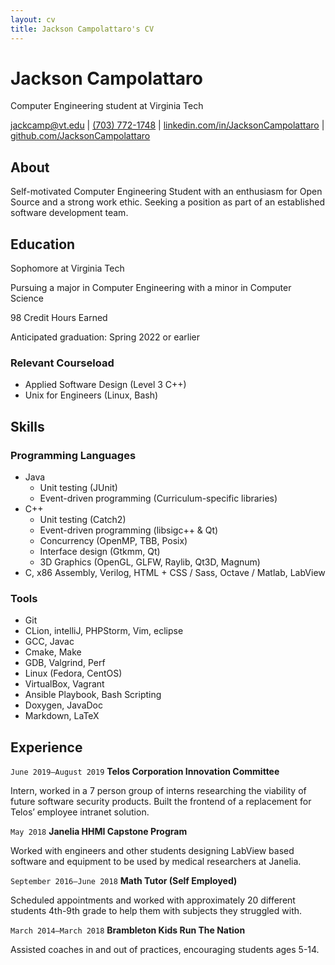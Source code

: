 ```yaml
---
layout: cv
title: Jackson Campolattaro's CV
---
```


# Jackson Campolattaro

Computer Engineering student at Virginia Tech

<div id="webaddress">
<a href="mailto:jackcamp@vt.edu">jackcamp@vt.edu</a>
|
<a href="tel:703-772-1748">(703) 772-1748</a>
|
<a href="https://www.linkedin.com/in/JacksonCampolattaro/">linkedin.com/in/JacksonCampolattaro</a>
|
<a href="https://github.com/JacksonCampolattaro">github.com/JacksonCampolattaro</a>
</div>

## About

Self-motivated Computer Engineering Student with an enthusiasm for Open Source and a strong work ethic. 
Seeking a position as part of an established software development team.

## Education

Sophomore at Virginia Tech

Pursuing a major in Computer Engineering with a minor in Computer Science

98 Credit Hours Earned

Anticipated graduation: Spring 2022 or earlier

### Relevant Courseload

* Applied Software Design (Level 3 C++)
* Unix for Engineers (Linux, Bash)

## Skills

### Programming Languages

* Java
    * Unit testing (JUnit)
    * Event-driven programming (Curriculum-specific libraries)
* C++
    * Unit testing (Catch2)
    * Event-driven programming (libsigc++ & Qt)
    * Concurrency (OpenMP, TBB, Posix)
    * Interface design (Gtkmm, Qt)
    * 3D Graphics (OpenGL, GLFW, Raylib, Qt3D, Magnum)
* C, x86 Assembly, Verilog, HTML + CSS / Sass, Octave / Matlab, LabView

### Tools

* Git
* CLion, intelliJ, PHPStorm, Vim, eclipse
* GCC, Javac
* Cmake, Make
* GDB, Valgrind, Perf
* Linux (Fedora, CentOS)
* VirtualBox, Vagrant
* Ansible Playbook, Bash Scripting
* Doxygen, JavaDoc
* Markdown, LaTeX

## Experience

`June 2019–August 2019`
__Telos Corporation Innovation Committee__

Intern, worked in a 7 person group of interns researching the viability of future software security products. 
Built the frontend of a replacement for Telos’ employee intranet solution.

`May 2018`
__Janelia HHMI Capstone Program__

Worked with engineers and other students designing LabView based software and
equipment to be used by medical researchers at Janelia.

`September 2016–June 2018`
__Math Tutor (Self Employed)__

Scheduled appointments and worked with approximately 20 different students 4th-9th grade to help them with subjects they struggled with.

`March 2014–March 2018`
__Brambleton Kids Run The Nation__

Assisted coaches in and out of practices, encouraging students ages 5-14.

<!-- ### Footer

Last updated: May 2013 -->


